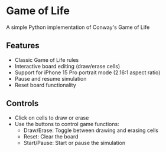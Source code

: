 # Game of Life
A simple Python implementation of Conway's Game of Life

## Features
- Classic Game of Life rules
- Interactive board editing (draw/erase cells)
- Support for iPhone 15 Pro portrait mode (2.16:1 aspect ratio)
- Pause and resume simulation
- Reset board functionality

## Controls
- Click on cells to draw or erase
- Use the buttons to control game functions:
  - Draw/Erase: Toggle between drawing and erasing cells
  - Reset: Clear the board
  - Start/Pause: Start or pause the simulation
